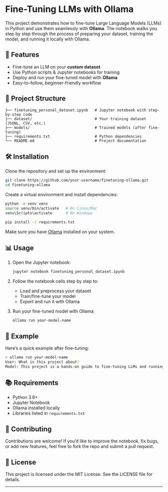 
# Fine-Tuning LLMs with Ollama

This project demonstrates how to fine-tune Large Language Models (LLMs) in Python and use them seamlessly with **Ollama**.
The notebook walks you step by step through the process of preparing your dataset, training the model, and running it locally with Ollama.

## 🚀 Features

* Fine-tune an LLM on your **custom dataset**
* Use Python scripts & Jupyter notebooks for training
* Deploy and run your fine-tuned model with **Ollama**
* Easy-to-follow, beginner-friendly workflow

## 📂 Project Structure

```
├── finetuning_personal_dataset.ipynb   # Jupyter notebook with step-by-step code
├── dataset/                            # Your training dataset (JSONL, CSV, etc.)
├── models/                             # Trained models (after fine-tuning)
├── requirements.txt                    # Python dependencies
└── README.md                           # Project documentation
```

## 🛠️ Installation

Clone the repository and set up the environment:

```bash
git clone https://github.com/your-username/finetuning-ollama.git
cd finetuning-ollama
```

Create a virtual environment and install dependencies:

```bash
python -m venv venv
source venv/bin/activate   # On Linux/Mac
venv\Scripts\activate      # On Windows

pip install -r requirements.txt
```

Make sure you have [Ollama](https://ollama.ai) installed on your system.

## 📊 Usage

1. Open the Jupyter notebook:

   ```bash
   jupyter notebook finetuning_personal_dataset.ipynb
   ```

2. Follow the notebook cells step by step to:

   * Load and preprocess your dataset
   * Train/fine-tune your model
   * Export and run it with Ollama

3. Run your fine-tuned model with Ollama:

   ```bash
   ollama run your-model-name
   ```

## 📌 Example

Here’s a quick example after fine-tuning:

```bash
> ollama run your-model-name
User: What is this project about?
Model: This project is a hands-on guide to fine-tuning LLMs and running them locally with Ollama.
```

## 📚 Requirements

* Python 3.8+
* Jupyter Notebook
* Ollama installed locally
* Libraries listed in `requirements.txt`

## 🤝 Contributing

Contributions are welcome! If you’d like to improve the notebook, fix bugs, or add new features, feel free to fork the repo and submit a pull request.

## 📜 License

This project is licensed under the MIT License. See the LICENSE file for details.

---
